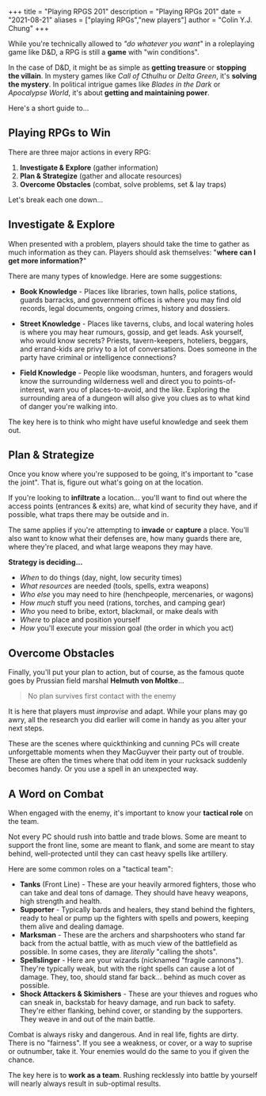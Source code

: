 +++
title = "Playing RPGS 201"
description = "Playing RPGs 201"
date = "2021-08-21"
aliases = ["playing RPGs","new players"]
author = "Colin Y.J. Chung"
+++

While you're technically allowed to _"do whatever you want"_ in a roleplaying game like D&D, a RPG is still a **game** with "win conditions". 

In the case of D&D, it might be as simple as **getting treasure** or **stopping the villain**. In mystery games like _Call of Cthulhu_ or _Delta Green_, it's **solving the mystery**.  In political intrigue games like _Blades in the Dark_ or _Apocalypse World_, it's about **getting and maintaining power**.

Here's a short guide to...

## Playing RPGs to Win

There are three major actions in every RPG:

1. **Investigate & Explore** (gather information)
2. **Plan & Strategize** (gather and allocate resources)
3. **Overcome Obstacles** (combat, solve problems, set & lay traps)

Let's break each one down...

## Investigate & Explore

When presented with a problem, players should take the time to gather as much information as they can. Players should ask themselves: "**where can I get more information?**"

There are many types of knowledge. Here are some suggestions:

* **Book Knowledge** - Places like libraries, town halls, police stations, guards barracks, and government offices is where you may find old records, legal documents, ongoing crimes, history and dossiers.

* **Street Knowledge** - Places like taverns, clubs, and local watering holes is where you may hear rumours, gossip, and get leads. Ask yourself, who would know secrets? Priests, tavern-keepers, hoteliers, beggars, and errand-kids are privy to a lot of conversations. Does someone in the party have criminal or intelligence connections? 

* **Field Knowledge** - People like woodsman, hunters, and foragers would know the surrounding wilderness well and direct you to points-of-interest, warn you of places-to-avoid, and the like. Exploring the surrounding area of a dungeon will also give you clues as to what kind of danger you're walking into.

The key here is to think who might have useful knowledge and seek them out.

## Plan & Strategize

Once you know where you're supposed to be going, it's important to "case the joint". That is, figure out what's going on at the location. 

If you're looking to **infiltrate** a location... you'll want to find out where the access points (entrances & exits) are, what kind of security they have, and if possible, what traps there may be outside and in. 

The same applies if you're attempting to **invade** or **capture** a place. You'll also want to know what their defenses are, how many guards there are, where they're placed, and what large weapons they may have.

**Strategy is deciding...**
 
* _When_ to do things (day, night, low security times)
* _What resources_ are needed (tools, spells, extra weapons)
* _Who else_ you may need to hire (henchpeople, mercenaries, or wagons)
* _How much_ stuff you need (rations, torches, and camping gear)
* _Who_ you need to bribe, extort, blackmail, or make deals with
* _Where_ to place and position yourself
* _How_ you'll execute your mission goal (the order in which you act)

## Overcome Obstacles

Finally, you'll put your plan to action, but of course, as the famous quote goes by Prussian field marshal **Helmuth von Moltke**...

>No plan survives first contact with the enemy

It is here that players must _improvise_ and adapt. While your plans may go awry, all the research you did earlier will come in handy as you alter your next steps.

These are the scenes where quickthinking and cunning PCs will create unforgettable moments when they MacGuyver their party out of trouble. These are often the times where that odd item in your rucksack suddenly becomes handy. Or you use a spell in an unexpected way.

## A Word on Combat

When engaged with the enemy, it's important to know your **tactical role** on the team. 

Not every PC should rush into battle and trade blows. Some are meant to support the front line, some are meant to flank, and some are meant to stay behind, well-protected until they can cast heavy spells like artillery.

Here are some common roles on a "tactical team":

* **Tanks** (Front Line) - These are your heavily armored fighters, those who can take and deal tons of damage. They should have heavy weapons, high strength and health.
* **Supporter** - Typically bards and healers, they stand behind the fighters, ready to heal or pump up the fighters with spells and powers, keeping them alive and dealing damage.
* **Marksman** - These are the archers and sharpshooters who stand far back from the actual battle, with as much view of the battlefield as possible. In some cases, they are _literally_ "calling the shots".
* **Spellslinger** - Here are your wizards (nicknamed "fragile cannons"). They're typically weak, but with the right spells can cause a lot of damage. They, too, should stand far back... behind as much cover as possible.
* **Shock Attackers & Skimishers** - These are your thieves and rogues who can sneak in, backstab for heavy damage, and run back to safety. They're either flanking, behind cover, or standing by the supporters. They weave in and out of the main battle.

Combat is always risky and dangerous. And in real life, fights are dirty. There is no "fairness". If you see a weakness, or cover, or a way to suprise or outnumber, take it. Your enemies would do the same to you if given the chance.

The key here is to **work as a team**. Rushing recklessly into battle by yourself will nearly always result in sub-optimal results.
